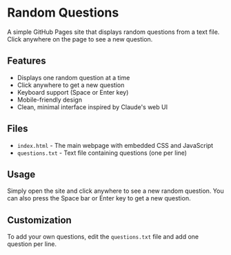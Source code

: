 # Random Questions

A simple GitHub Pages site that displays random questions from a text file. Click anywhere on the page to see a new question.

## Features

- Displays one random question at a time
- Click anywhere to get a new question
- Keyboard support (Space or Enter key)
- Mobile-friendly design
- Clean, minimal interface inspired by Claude's web UI

## Files

- `index.html` - The main webpage with embedded CSS and JavaScript
- `questions.txt` - Text file containing questions (one per line)

## Usage

Simply open the site and click anywhere to see a new random question. You can also press the Space bar or Enter key to get a new question.

## Customization

To add your own questions, edit the `questions.txt` file and add one question per line.